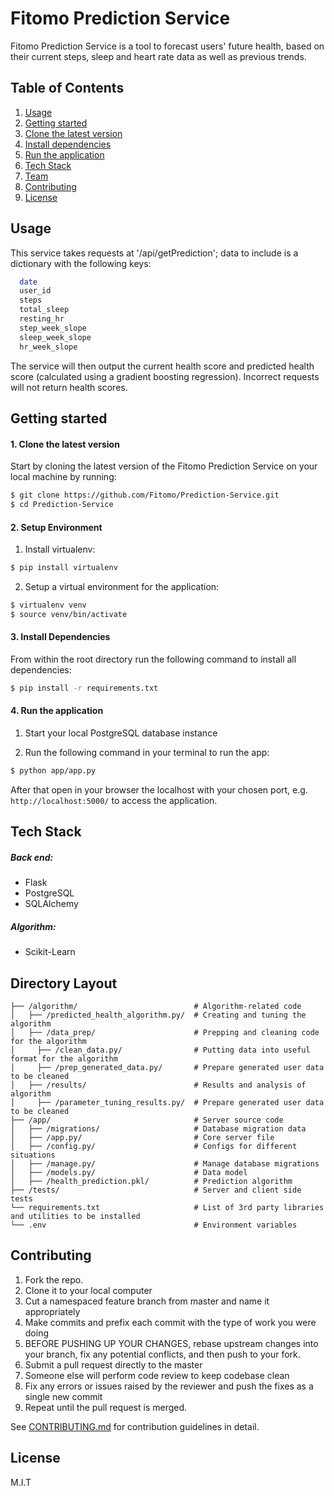 # Fitomo Prediction Service

  Fitomo Prediction Service is a tool to forecast users' future health, based on their current steps, sleep and heart rate data as well as previous trends.

## Table of Contents
1. [Usage](#Usage)
2. [Getting started](#Getting-Started)
  1. [Clone the latest version](#Installing-Dependencies)
  2. [Install dependencies](#Installing-Dependencies)
  3. [Run the application](#Run-Application)
3. [Tech Stack](#Tech-Stack)
4. [Team](#Team)
5. [Contributing](#Contributing)
6. [License](#License)

## Usage

  This service takes requests at '/api/getPrediction'; data to include is a dictionary with the following keys:
  ```sh
    date
    user_id
    steps
    total_sleep
    resting_hr
    step_week_slope
    sleep_week_slope
    hr_week_slope
  ```
  The service will then output the current health score and predicted health score (calculated using a gradient boosting regression). Incorrect requests will not return health scores.

## Getting started

#### 1. Clone the latest version

  Start by cloning the latest version of the Fitomo Prediction Service on your local machine by running:

  ```sh
  $ git clone https://github.com/Fitomo/Prediction-Service.git
  $ cd Prediction-Service
  ```

#### 2. Setup Environment

  1. Install virtualenv:

  ```sh
  $ pip install virtualenv
  ```

  2. Setup a virtual environment for the application:

  ```sh
  $ virtualenv venv
  $ source venv/bin/activate
  ```

#### 3. Install Dependencies
  From within the root directory run the following command to install all dependencies:

  ```sh
  $ pip install -r requirements.txt
  ```

#### 4. Run the application

  1. Start your local PostgreSQL database instance

  2. Run the following command in your terminal to run the app:

  ```sh
  $ python app/app.py
  ```

  After that open in your browser the localhost with your chosen port, e.g. ``` http://localhost:5000/ ``` to access the application.

## Tech Stack

##### Back end:
- Flask
- PostgreSQL
- SQLAlchemy

##### Algorithm:
- Scikit-Learn

## Directory Layout
```
├── /algorithm/                          # Algorithm-related code
│   ├── /predicted_health_algorithm.py/  # Creating and tuning the algorithm
│   ├── /data_prep/                      # Prepping and cleaning code for the algorithm
│     ├── /clean_data.py/                # Putting data into useful format for the algorithm
│     ├── /prep_generated_data.py/       # Prepare generated user data to be cleaned
│   ├── /results/                        # Results and analysis of algorithm
│     ├── /parameter_tuning_results.py/  # Prepare generated user data to be cleaned
├── /app/                                # Server source code
│   ├── /migrations/                     # Database migration data
│   ├── /app.py/                         # Core server file
│   ├── /config.py/                      # Configs for different situations
│   ├── /manage.py/                      # Manage database migrations
│   ├── /models.py/                      # Data model
│   ├── /health_prediction.pkl/          # Prediction algorithm
├── /tests/                              # Server and client side tests
└── requirements.txt                     # List of 3rd party libraries and utilities to be installed
└── .env                                 # Environment variables
```

## Contributing

  1. Fork the repo.
  2. Clone it to your local computer
  3. Cut a namespaced feature branch from master and name it appropriately
  4. Make commits and prefix each commit with the type of work you were doing
  5. BEFORE PUSHING UP YOUR CHANGES, rebase upstream changes into your branch, fix any potential conflicts, and then push to your fork.
  6. Submit a pull request directly to the master
  7. Someone else will perform code review to keep codebase clean
  8. Fix any errors or issues raised by the reviewer and push the fixes as a single new commit
  9. Repeat until the pull request is merged.

See [CONTRIBUTING.md](CONTRIBUTING.md) for contribution guidelines in detail.

## License

M.I.T
